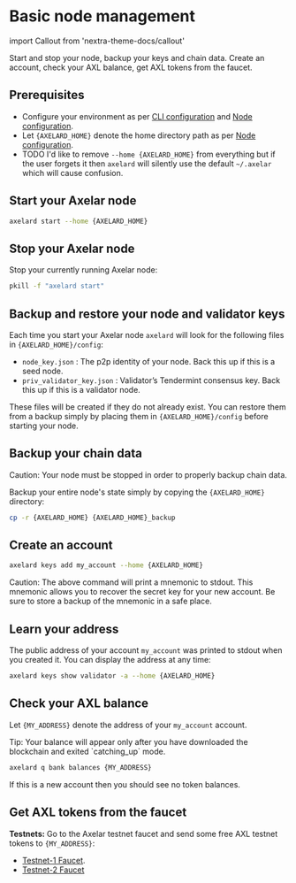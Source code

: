 # Basic node management

import Callout from 'nextra-theme-docs/callout'

Start and stop your node, backup your keys and chain data. Create an account, check your AXL balance, get AXL tokens from the faucet.

## Prerequisites

- Configure your environment as per [CLI configuration](config-cli) and [Node configuration](config-node).
- Let `{AXELARD_HOME}` denote the home directory path as per [Node configuration](config-node).
- TODO I'd like to remove `--home {AXELARD_HOME}` from everything but if the user forgets it then `axelard` will silently use the default `~/.axelar` which will cause confusion.

## Start your Axelar node

```bash
axelard start --home {AXELARD_HOME}
```

## Stop your Axelar node

Stop your currently running Axelar node:

```bash
pkill -f "axelard start"
```

## Backup and restore your node and validator keys

Each time you start your Axelar node `axelard` will look for the following files in `{AXELARD_HOME}/config`:

- `node_key.json` : The p2p identity of your node. Back this up if this is a seed node.
- `priv_validator_key.json` : Validator’s Tendermint consensus key. Back this up if this is a validator node.

These files will be created if they do not already exist. You can restore them from a backup simply by placing them in `{AXELARD_HOME}/config` before starting your node.

## Backup your chain data

<Callout type="warning" emoji="⚠️">
  Caution: Your node must be stopped in order to properly backup chain data.
</Callout>

Backup your entire node's state simply by copying the `{AXELARD_HOME}` directory:

```bash
cp -r {AXELARD_HOME} {AXELARD_HOME}_backup
```

## Create an account

```bash
axelard keys add my_account --home {AXELARD_HOME}
```

<Callout type="warning" emoji="⚠️">
  Caution: The above command will print a mnemonic to stdout.  This mnemonic allows you to recover the secret key for your new account.  Be sure to store a backup of the mnemonic in a safe place.
</Callout>

## Learn your address

The public address of your account `my_account` was printed to stdout when you created it. You can display the address at any time:

```bash
axelard keys show validator -a --home {AXELARD_HOME}
```

## Check your AXL balance

Let `{MY_ADDRESS}` denote the address of your `my_account` account.

<Callout emoji="💡">
  Tip: Your balance will appear only after you have downloaded the blockchain and exited `catching_up` mode.
</Callout>

```bash
axelard q bank balances {MY_ADDRESS}
```

If this is a new account then you should see no token balances.

## Get AXL tokens from the faucet

**Testnets:**
Go to the Axelar testnet faucet and send some free AXL testnet tokens to `{MY_ADDRESS}`:

- [Testnet-1 Faucet](https://faucet.testnet.axelar.dev/).
- [Testnet-2 Faucet](https://faucet-casablanca.testnet.axelar.dev/)
